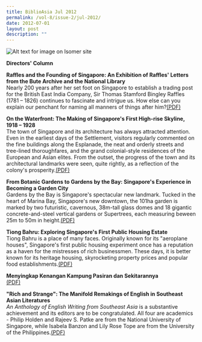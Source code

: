 ```yaml
---
title: BiblioAsia Jul 2012
permalink: /vol-8/issue-2/jul-2012/
date: 2012-07-01
layout: post
description: ""
---
```




![Alt text for image on Isomer site](/images/covers/ba8-2.jpg)

**Directors' Column**

**Raffles and the Founding of Singapore: An Exhibition of Raffles' Letters from the Bute Archive and the National Library**<br> Nearly 200 years after her set foot on Singapore to establish a trading post for the British East India Company, Sir Thomas Stamford Bingley Raffles (1781 – 1826) continues to fascinate and intrigue us. How else can you explain our penchant for naming all manners of things after him?[(PDF)](/files/pdf/vol-8/issue-2/v8-issue2_RaflesFounding.pdf)

**On the Waterfront: The Making of Singapore's First High-rise Skyline, 1918 – 1928**<br> The town of Singapore and its architecture has always attracted attention. Even in the earliest days of the Settlement, visitors regularly commented on the fine buildings along the Esplanade, the neat and orderly streets and tree-lined thoroughfares, and the grand colonial-style residences of the European and Asian elites. From the outset, the progress of the town and its architectural landmarks were seen, quite rightly, as a reflection of the colony's prosperity.[(PDF)](/files/pdf/vol-8/issue-2/v8-issue2_%20WaterfrontSkyline.pdf)

**From Botanic Gardens to Gardens by the Bay: Singapore's Experience in Becoming a Garden City**<br>Gardens by the Bay is Singapore's spectacular new landmark. Tucked in the heart of Marina Bay, Singapore's new downtown, the 101ha garden is marked by two futuristic, cavernous, 38m-tall glass domes and 18 gigantic concrete-and-steel vertical gardens or Supertrees, each measuring beween 25m to 50m in height.[(PDF)](/files/pdf/vol-8/issue-2/v8-issue2_%20WaterfrontSkyline.pdf)

**Tiong Bahru: Exploring Singapore's First Public Housing Estate**<br>Tiong Bahru is a place of many faces. Originally known for its "aeroplane houses", Singapore's first public housing experiment once has a reputation as a haven for the mistresses of rich businessmen. These days, it is better known for its heritage housing, skyrocketing property prices and popular food establishments.[(PDF)](/files/pdf/vol-8/issue-2/v8-issue2_TiongBahru.pdf)

**Menyingkap Kenangan Kampung Pasiran dan Sekitarannya**<br>[(PDF)](/files/pdf/vol-8/issue-2/v8-issue2_KampungPasiran.pdf)

**"Rich and Strange": The Manifold Remakings of English in Southeast Asian Literatures**<br>*An Anthology of English Writing from Southeast Asia* is a substantive achievement and its editors are to be congratulated. All four are academics - Philip Holden and Rajeev S. Patke are from the National University of Singapore, while Isabela Banzon and Lily Rose Tope are from the University of the Philippines.[(PDF)](/files/pdf/vol-8/issue-2/v8-issue2_RichStrange.pdf)